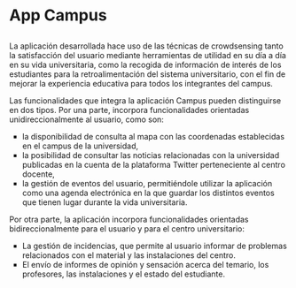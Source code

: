 <h1> App Campus </h1>
<h2> </h2>

La aplicación desarrollada hace uso de las técnicas de crowdsensing tanto la satisfacción del usuario mediante herramientas de utilidad en su día a día en su vida universitaria, como la recogida de información de interés de los estudiantes para la retroalimentación del sistema universitario, con el fin de mejorar la experiencia educativa para todos los integrantes del campus.

Las funcionalidades que integra la aplicación Campus pueden distinguirse en dos tipos. Por una parte, incorpora funcionalidades orientadas unidireccionalmente al usuario, como son:

<ul style="list-style-type:square;">
  <li>la disponibilidad de consulta al mapa con las coordenadas establecidas en el campus de la universidad,</li>
  <li>la posibilidad de consultar las noticias relacionadas con la universidad publicadas en la cuenta de la plataforma Twitter perteneciente al centro docente,</li>
  <li>la gestión de eventos del usuario, permitiéndole utilizar la aplicación como una agenda electrónica en la que guardar los distintos eventos que tienen lugar durante la vida universitaria.</li>
</ul>
  
Por otra parte, la aplicación incorpora funcionalidades orientadas bidireccionalmente para el usuario y para el centro universitario:

<ul style="list-style-type:square;">
    <li>La gestión de incidencias, que permite al usuario informar de problemas relacionados con el material y las instalaciones del centro.</li>
    <li>El envío de informes de opinión y sensación acerca del temario, los profesores, las instalaciones y el estado del estudiante.</li>
</ul>
